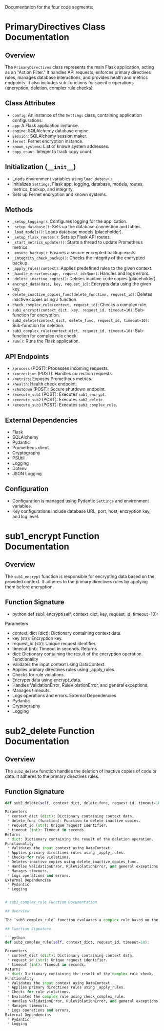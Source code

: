 Documentation for the four code segments:

# PrimaryDirectives Class Documentation

## Overview

The `PrimaryDirectives` class represents the main Flask application, acting as an "Action Filter." It handles API requests, enforces primary directives rules, manages database interactions, and provides health and metrics endpoints. It also includes sub-functions for specific operations (encryption, deletion, complex rule checks).

## Class Attributes

* `config`: An instance of the `Settings` class, containing application configurations.
* `app`: A Flask application instance.
* `engine`: SQLAlchemy database engine.
* `Session`: SQLAlchemy session maker.
* `fernet`: Fernet encryption instance.
* `known_systems`: List of known system addresses.
* `copy_count`: Integer to track copy count.

## Initialization (`__init__`)

* Loads environment variables using `load_dotenv()`.
* Initializes `Settings`, Flask app, logging, database, models, routes, metrics, backup, and integrity.
* Sets up Fernet encryption and known systems.

## Methods

* `_setup_logging()`: Configures logging for the application.
* `_setup_database()`: Sets up the database connection and tables.
* `_load_models()`: Loads database models (placeholder).
* `_setup_flask_routes()`: Sets up Flask API routes.
* `_start_metrics_updater()`: Starts a thread to update Prometheus metrics.
* `_ensure_backup()`: Ensures a secure encrypted backup exists.
* `_integrity_check_backup()`: Checks the integrity of the encrypted backup.
* `_apply_rules(context)`: Applies predefined rules to the given context.
* `_handle_error(message, request_id=None)`: Handles and logs errors.
* `_delete_inactive_copies()`: Deletes inactive code copies (placeholder).
* `encrypt_data(data, key, request_id)`: Encrypts data using the given key.
* `delete_inactive_copies_func(delete_function, request_id)`: Deletes inactive copies using a function.
* `check_complex_rule(context, request_id)`: Checks a complex rule.
* `sub1_encrypt(context_dict, key, request_id, timeout=10)`: Sub-function for encryption.
* `sub2_delete(context_dict, delete_func, request_id, timeout=10)`: Sub-function for deletion.
* `sub3_complex_rule(context_dict, request_id, timeout=10)`: Sub-function for complex rule check.
* `run()`: Runs the Flask application.

## API Endpoints

* `/process` (POST): Processes incoming requests.
* `/correction` (POST): Handles correction requests.
* `/metrics`: Exposes Prometheus metrics.
* `/health`: Health check endpoint.
* `/shutdown` (POST): Secure shutdown endpoint.
* `/execute_sub1` (POST): Executes `sub1_encrypt`.
* `/execute_sub2` (POST): Executes `sub2_delete`.
* `/execute_sub3` (POST): Executes `sub3_complex_rule`.

## External Dependencies

* Flask
* SQLAlchemy
* Pydantic
* Prometheus client
* Cryptography
* PSUtil
* Logging
* Dotenv
* JSON Logging

## Configuration

* Configuration is managed using Pydantic `Settings` and environment variables.
* Key configurations include database URL, port, host, encryption key, and log level.


# sub1_encrypt Function Documentation

## Overview

The `sub1_encrypt` function is responsible for encrypting data based on the provided context. It adheres to the primary directives rules by applying them before encryption.

## Function Signature

* python
def sub1_encrypt(self, context_dict, key, request_id, timeout=10):

Parameters
 * context_dict (dict): Dictionary containing context data.
 * key (str): Encryption key.
 * request_id (str): Unique request identifier.
 * timeout (int): Timeout in seconds.
Returns
 * dict: Dictionary containing the result of the encryption operation.
Functionality
 * Validates the input context using DataContext.
 * Applies primary directives rules using _apply_rules.
 * Checks for rule violations.
 * Encrypts data using encrypt_data.
 * Handles ValidationError, RuleViolationError, and general exceptions.
 * Manages timeouts.
 * Logs operations and errors.
External Dependencies
 * Pydantic
 * Cryptography
 * Logging




# sub2_delete Function Documentation

## Overview

The `sub2_delete` function handles the deletion of inactive copies of code or data. It adheres to the primary directives rules.

## Function Signature

```python
def sub2_delete(self, context_dict, delete_func, request_id, timeout=10):

Parameters
 * context_dict (dict): Dictionary containing context data.
 * delete_func (function): Function to delete inactive copies.
 * request_id (str): Unique request identifier.
 * timeout (int): Timeout in seconds.
Returns
 * dict: Dictionary containing the result of the deletion operation.
Functionality
 * Validates the input context using DataContext.
 * Applies primary directives rules using _apply_rules.
 * Checks for rule violations.
 * Deletes inactive copies using delete_inactive_copies_func.
 * Handles ValidationError, RuleViolationError, and general exceptions.
 * Manages timeouts.
 * Logs operations and errors.
External Dependencies
 * Pydantic
 * Logging


# sub3_complex_rule Function Documentation

## Overview

The `sub3_complex_rule` function evaluates a complex rule based on the provided context. It enforces the primary directives rules.

## Function Signature

```python
def sub3_complex_rule(self, context_dict, request_id, timeout=10):

Parameters
 * context_dict (dict): Dictionary containing context data.
 * request_id (str): Unique request identifier.
 * timeout (int): Timeout in seconds.
Returns
 * dict: Dictionary containing the result of the complex rule check.
Functionality
 * Validates the input context using DataContext.
 * Applies primary directives rules using _apply_rules.
 * Checks for rule violations.
 * Evaluates the complex rule using check_complex_rule.
 * Handles ValidationError, RuleViolationError, and general exceptions.
 * Manages timeouts.
 * Logs operations and errors.
External Dependencies
 * Pydantic
 * Logging
